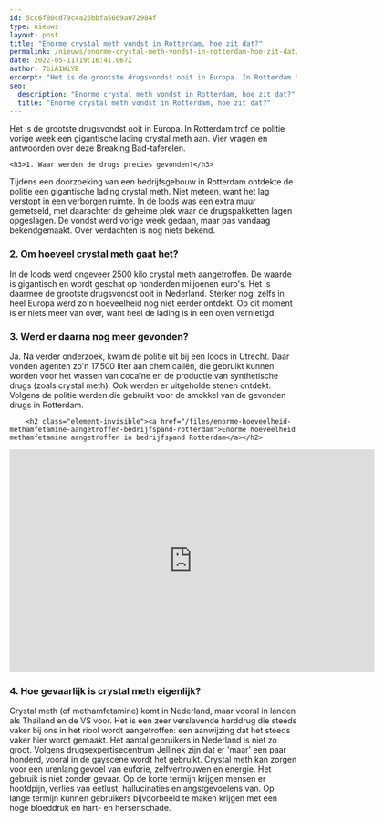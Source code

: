 ```yaml
---
id: 5cc6f80cd79c4a26bbfa5609a072984f
type: nieuws
layout: post
title: "Enorme crystal meth vondst in Rotterdam, hoe zit dat?"
permalink: /nieuws/enorme-crystal-meth-vondst-in-rotterdam-hoe-zit-dat/
date: 2022-05-11T19:16:41.067Z
author: 7biA1WiYB
excerpt: "Het is de grootste drugsvondst ooit in Europa. In Rotterdam trof de politie vorige week een gigantische lading crystal meth aan. Vier vragen en antwoorden over deze Breaking Bad-taferelen.  "
seo:
  description: "Enorme crystal meth vondst in Rotterdam, hoe zit dat?"
  title: "Enorme crystal meth vondst in Rotterdam, hoe zit dat?"
---
```

Het is de grootste drugsvondst ooit in Europa. In Rotterdam trof de politie vorige week een gigantische lading crystal meth aan. Vier vragen en antwoorden over deze Breaking Bad-taferelen.  

    <h3>1. Waar werden de drugs precies gevonden?</h3>
<p>Tijdens een doorzoeking van een bedrijfsgebouw in Rotterdam ontdekte de politie een gigantische lading crystal meth. Niet meteen, want het lag verstopt in een verborgen ruimte. In de loods was een extra muur gemetseld, met daarachter de geheime plek waar de drugspakketten lagen opgeslagen. De vondst werd vorige week gedaan, maar pas vandaag bekendgemaakt. Over verdachten is nog niets bekend.</p>
<h3>2. Om hoeveel crystal meth gaat het?</h3>
<p>In de loods werd ongeveer 2500 kilo crystal meth aangetroffen. De waarde is gigantisch en wordt geschat op honderden miljoenen euro's. Het is daarmee de grootste drugsvondst ooit in Nederland. Sterker nog: zelfs in heel Europa werd zo'n hoeveelheid nog niet eerder ontdekt. Op dit moment is er niets meer van over, want heel de lading is in een oven vernietigd.</p>
<h3>3. Werd er daarna nog meer gevonden?</h3>
<p>Ja. Na verder onderzoek, kwam de politie uit bij een loods in Utrecht. Daar vonden agenten zo'n 17.500 liter aan chemicaliën, die gebruikt kunnen worden voor het wassen van cocaïne en de productie van synthetische drugs (zoals crystal meth). Ook werden er uitgeholde stenen ontdekt. Volgens de politie werden die gebruikt voor de smokkel van de gevonden drugs in Rotterdam.</p>
<p><div class="media media-element-container media-default"><div id="file-537585" class="file file-video file-video-youtube">

        <h2 class="element-invisible"><a href="/files/enorme-hoeveelheid-methamfetamine-aangetroffen-bedrijfspand-rotterdam">Enorme hoeveelheid methamfetamine aangetroffen in bedrijfspand Rotterdam</a></h2>
    
  
  <div class="content">
    <div class="media-youtube-video media-element file-default media-youtube-1">
  <iframe class="media-youtube-player" width="640" height="390" title="Enorme hoeveelheid methamfetamine aangetroffen in bedrijfspand Rotterdam" src="https://www.youtube.com/embed/DCzxcUy2Cz4?wmode=opaque&controls=" name="Enorme hoeveelheid methamfetamine aangetroffen in bedrijfspand Rotterdam" frameborder="0" allowfullscreen="">Video van Enorme hoeveelheid methamfetamine aangetroffen in bedrijfspand Rotterdam</iframe>
</div>
  </div>

  
</div>
</div>
<h3>4. Hoe gevaarlijk is crystal meth eigenlijk?</h3>
<p>Crystal meth (of methamfetamine) komt in Nederland, maar vooral in landen als Thailand en de VS voor. Het is een zeer verslavende harddrug die steeds vaker bij ons in het riool wordt aangetroffen: een aanwijzing dat het steeds vaker hier wordt gemaakt. Het aantal gebruikers in Nederland is niet zo groot. Volgens drugsexpertisecentrum Jellinek zijn dat er 'maar' een paar honderd, vooral in de gayscene wordt het gebruikt. Crystal meth kan zorgen voor een urenlang gevoel van euforie, zelfvertrouwen en energie. Het gebruik is niet zonder gevaar. Op de korte termijn krijgen mensen er hoofdpijn, verlies van eetlust, hallucinaties en angstgevoelens van. Op lange termijn kunnen gebruikers bijvoorbeeld te maken krijgen met een hoge bloeddruk en hart- en hersenschade.</p>  
